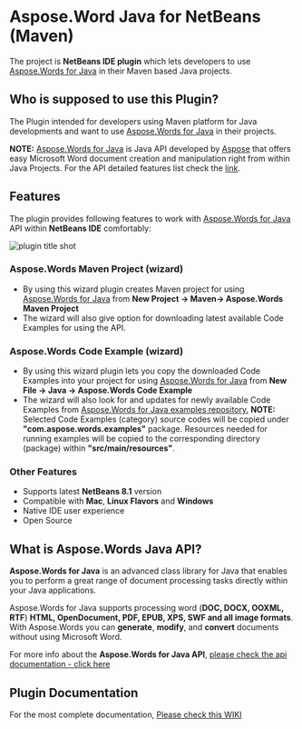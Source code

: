 ﻿

# **Aspose.Word Java for NetBeans (Maven)**

The project is **NetBeans IDE plugin**  which lets developers to use [Aspose.Words for Java](https://www.aspose.com/products/words/java) in their Maven based Java projects. 

## Who is supposed to use this **Plugin?**

The Plugin intended for developers using Maven platform for Java developments and want to use [Aspose.Words for Java](https://www.aspose.com/products/words/java) in their projects.

**NOTE:** [Aspose.Words for Java](https://www.aspose.com/products/words/java) is Java API developed by [Aspose](https://www.aspose.com/) that offers easy Microsoft Word document creation and manipulation right from within Java Projects. For the API detailed features list check the [link](https://docs.aspose.com/display/wordsjava/Aspose.Words+Features).

## **Features**

The plugin provides following features to work with [Aspose.Words for Java](https://www.aspose.com/products/words/java) API within **NetBeans IDE** comfortably:

![plugin title shot](http://i.imgur.com/ahtYw1V.png)

### Aspose.Words Maven Project (wizard)

*   By using this wizard plugin creates Maven project for using [Aspose.Words for Java](https://www.aspose.com/products/words/java) from **New Project -> Maven-> Aspose.Words Maven Project**
*   The wizard will also give option for downloading latest available Code Examples for using the API.

### Aspose.Words Code Example (wizard)

*   By using this wizard plugin lets you copy the downloaded Code Examples into your project for using [Aspose.Words for Java](https://www.aspose.com/products/words/java) from **New File -> Java -> Aspose.Words Code Example**
*   The wizard will also look for and updates for newly available Code Examples from [Aspose.Words for Java examples repository.](https://github.com/aspose-words/Aspose.Words-for-Java/tree/master/Examples)
     **NOTE:** Selected Code Examples (category) source codes will be copied under **"com.aspose.words.examples"** package. Resources needed for running examples will be copied to the corresponding directory (package) within **"src/main/resources"**.	    

### Other Features

*   Supports latest **NetBeans 8.1** version
*   Compatible with **Mac**, **Linux Flavors** and **Windows**
*   Native IDE user experience
*   Open Source

## What is Aspose.Words Java API?

**Aspose.Words for Java** is an advanced class library for Java that enables you to perform a great range of document processing tasks directly within your Java applications.

Aspose.Words for Java supports processing word (**DOC, DOCX, OOXML, RTF**) **HTML, OpenDocument, PDF, EPUB, XPS, SWF and all image formats**. With Aspose.Words you can **generate**, **modify**, and **convert** documents without using Microsoft Word.

For more info about the **Aspose.Words for Java API**, [please check the api documentation - click here](https://docs.aspose.com/display/wordsjava/Home)

## Plugin Documentation

For the most complete documentation,  [Please check this WIKI](https://docs.aspose.com/display/wordsjava/Aspose.Words+Java+for+NetBeans+(Maven))
